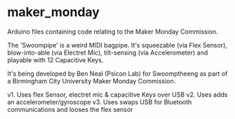 # maker_monday
Arduino files containing code relating to the Maker Monday Commission.


The 'Swoompipe' is a weird MIDI bagpipe. It's squeezable (via Flex Sensor), blow-into-able (via Electret Mic), tilt-sensing (via Accelerometer) and playable with 12 Capacitive Keys. 

It's being developed by Ben Neal (Psicon Lab) for Swoomptheeng as part of a Birmingham City University Maker Monday Commission.


v1. Uses flex Sensor, electret mic & capacitive Keys over USB
v2. Uses adds an accelerometer/gyroscope
v3. Uses swaps USB for Bluetooth communications and looses the flex sensor
